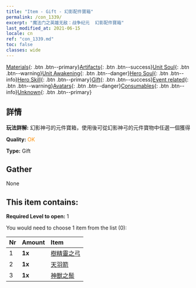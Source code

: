 ```yaml
---
title: "Item - Gift - 幻影配件寶箱"
permalink: /con_1339/
excerpt: "魔法门之英雄无敌：战争纪元  幻影配件寶箱"
last_modified_at: 2021-06-15
locale: cn
ref: "con_1339.md"
toc: false
classes: wide
---
```

 [Materials](/ItemsCN/){: .btn .btn--primary}[Artifacts](/ItemsCN/Artifacts/){: .btn .btn--success}[Unit Soul](/ItemsCN/UnitSoul/){: .btn .btn--warning}[Unit Awakening](/ItemsCN/UnitAwakening/){: .btn .btn--danger}[Hero Soul](/ItemsCN/HeroSoul/){: .btn .btn--info}[Hero Skill](/ItemsCN/HeroSkill/){: .btn .btn--primary}[Gift](/ItemsCN/Gift/){: .btn .btn--success}[Event related](/ItemsCN/Events/){: .btn .btn--warning}[Avatars](/ItemsCN/Avatars/){: .btn .btn--danger}[Consumables](/ItemsCN/Consumables/){: .btn .btn--info}[Unknown](/ItemsCN/Unknown/){: .btn .btn--primary}

## 詳情
 **玩法詳解:** 幻影神弓的元件寶箱，使用後可從幻影神弓的元件寶物中任選一個獲得

 **Quality:** <span style="color: #FF8C00">OK</span>

 **Type:** Gift

## Gather

  None

## This item contains:

 **Required Level to open:** 1

 You would need to choose 1 item from the list (0):

  | Nr | Amount |     Item    |
  |:---|:-------|:------------|
  | 1 |  **1x** | [樹精靈之弓](/cn/Items/art_103/) |  | 
  | 2 |  **1x** | [天羽箭](/cn/Items/art_104/) |  | 
  | 3 |  **1x** | [神獸之鬃](/cn/Items/art_105/) |  | 

